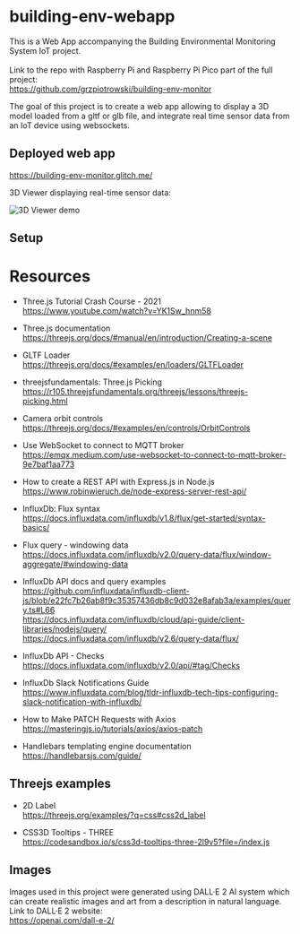 # building-env-webapp

This is a Web App accompanying the Building Environmental Monitoring System IoT project. \
\
Link to the repo with Raspberry Pi and Raspberry Pi Pico part of the full project: \
https://github.com/grzpiotrowski/building-env-monitor

The goal of this project is to create a web app allowing to display a 3D model loaded from a gltf or glb file, and integrate real time sensor data from an IoT device using websockets.

## Deployed web app
https://building-env-monitor.glitch.me/

3D Viewer displaying real-time sensor data:

![3D Viewer demo](/docs/images/viewer3d-demo.gif)

## Setup




# Resources

* Three.js Tutorial Crash Course - 2021 \
https://www.youtube.com/watch?v=YK1Sw_hnm58

* Three.js documentation \
https://threejs.org/docs/#manual/en/introduction/Creating-a-scene

* GLTF Loader \
https://threejs.org/docs/#examples/en/loaders/GLTFLoader

* threejsfundamentals: Three.js Picking
https://r105.threejsfundamentals.org/threejs/lessons/threejs-picking.html

* Camera orbit controls \
https://threejs.org/docs/#examples/en/controls/OrbitControls

* Use WebSocket to connect to MQTT broker \
https://emqx.medium.com/use-websocket-to-connect-to-mqtt-broker-9e7baf1aa773

* How to create a REST API with Express.js in Node.js
https://www.robinwieruch.de/node-express-server-rest-api/

* InfluxDb: Flux syntax \
https://docs.influxdata.com/influxdb/v1.8/flux/get-started/syntax-basics/

* Flux query - windowing data \
https://docs.influxdata.com/influxdb/v2.0/query-data/flux/window-aggregate/#windowing-data

* InfluxDb API docs and query examples \
https://github.com/influxdata/influxdb-client-js/blob/e22fc7b26ab8f9c35357436db8c9d032e8afab3a/examples/query.ts#L66 \
https://docs.influxdata.com/influxdb/cloud/api-guide/client-libraries/nodejs/query/ \
https://docs.influxdata.com/influxdb/v2.6/query-data/flux/

* InfluxDb API - Checks \
https://docs.influxdata.com/influxdb/v2.0/api/#tag/Checks

* InfluxDb Slack Notifications Guide \
https://www.influxdata.com/blog/tldr-influxdb-tech-tips-configuring-slack-notification-with-influxdb/

* How to Make PATCH Requests with Axios \
https://masteringjs.io/tutorials/axios/axios-patch

* Handlebars templating engine documentation \
https://handlebarsjs.com/guide/

## Threejs examples

* 2D Label \
https://threejs.org/examples/?q=css#css2d_label

* CSS3D Tooltips - THREE \
https://codesandbox.io/s/css3d-tooltips-three-2l9v5?file=/index.js

## Images
Images used in this project were generated using DALL·E 2 AI system
which can create realistic images and art from a description in natural language. \
Link to DALL·E 2 website: \
https://openai.com/dall-e-2/